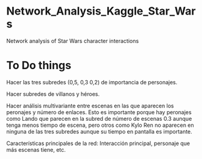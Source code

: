 # Network_Analysis_Kaggle_Star_Wars
Network analysis of Star Wars character interactions
# To Do things
Hacer las tres subredes (0,5, 0,3 0,2) de importancia de personajes.

Hacer subredes de villanos y héroes.

Hacer análisis multivariante entre escenas en las que aparecen los peronajes y número de enlaces. Esto es importante porque hay peronajes como Lando que parecen en la subred de número de escenas 0.3 aunque tenga menos tiempo de escena, pero otros como Kylo Ren no aparecen en ninguna de las tres subredes aunque su tiempo en pantalla es importante.


Características principales de la red: Interacción principal, personaje que más escenas tiene, etc.
